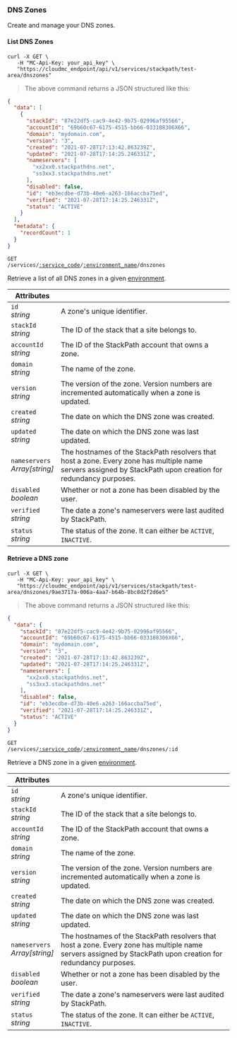 ### DNS Zones

Create and manage your DNS zones.

<!-------------------- LIST DNS ZONES -------------------->

#### List DNS Zones

```shell
curl -X GET \
   -H "MC-Api-Key: your_api_key" \
   "https://cloudmc_endpoint/api/v1/services/stackpath/test-area/dnszones"
```
> The above command returns a JSON structured like this:

```json
{
  "data": [
    {
      "stackId": "87e22df5-cac9-4e42-9b75-02996af95566",
      "accountId": "69b60c67-6175-4515-bb66-033108306X66",
      "domain": "mydomain.com",
      "version": "3",
      "created": "2021-07-28T17:13:42.863239Z",
      "updated": "2021-07-28T17:14:25.246331Z",
      "nameservers": [
        "xx2xx0.stackpathdns.net",
        "ss3xx3.stackpathdns.net"
      ],
      "disabled": false,
      "id": "eb3ecdbe-d73b-40e6-a263-166accba75ed",
      "verified": "2021-07-28T17:14:25.246331Z",
      "status": "ACTIVE"
    }
  ],
  "metadata": {
    "recordCount": 1
  }
}
```

<code>GET /services/<a href="#administration-service-connections">:service_code</a>/<a href="#administration-environments">:environment_name</a>/dnszones</code>

Retrieve a list of all DNS zones in a given [environment](#administration-environments).

Attributes | &nbsp;
------- | -----------
`id`<br/>*string* | A zone's unique identifier. 
`stackId`<br/>*string* | The ID of the stack that a site belongs to.
`accountId`<br/>*string* | The ID of the StackPath account that owns a zone.
`domain`<br/>*string* | The name of the zone.
`version`<br/>*string* | The version of the zone. Version numbers are incremented automatically when a zone is updated.
`created`<br/>*string* | The date on which the DNS zone was created.
`updated`<br/>*string* | The date on which the DNS zone was last updated.
`nameservers`<br/>*Array[string]* | The hostnames of the StackPath resolvers that host a zone. Every zone has multiple name servers assigned by StackPath upon creation for redundancy purposes.
`disabled`<br/>*boolean* | Whether or not a zone has been disabled by the user.
`verified`<br/>*string* | The date a zone's nameservers were last audited by StackPath.
`status`<br/>*string* | The status of the zone. It can either be `ACTIVE`, `INACTIVE`.

<!-------------------- RETRIEVE A DNS ZONE -------------------->

#### Retrieve a DNS zone

```shell
curl -X GET \
   -H "MC-Api-Key: your_api_key" \
   "https://cloudmc_endpoint/api/v1/services/stackpath/test-area/dnszones/9ae3717a-006a-4aa7-b64b-8bc8d2f2d6e5"
```
> The above command returns a JSON structured like this:

```json
{
  "data": {
    "stackId": "87e22df5-cac9-4e42-9b75-02996af95566",
    "accountId": "69b60c67-6175-4515-bb66-033108306X66",
    "domain": "mydomain.com",
    "version": "3",
    "created": "2021-07-28T17:13:42.863239Z",
    "updated": "2021-07-28T17:14:25.246331Z",
    "nameservers": [
      "xx2xx0.stackpathdns.net",
      "ss3xx3.stackpathdns.net"
    ],
    "disabled": false,
    "id": "eb3ecdbe-d73b-40e6-a263-166accba75ed",
    "verified": "2021-07-28T17:14:25.246331Z",
    "status": "ACTIVE"
  }
}
```

<code>GET /services/<a href="#administration-service-connections">:service_code</a>/<a href="#administration-environments">:environment_name</a>/dnszones/:id</code>

Retrieve a DNS zone in a given [environment](#administration-environments).

Attributes | &nbsp;
------- | -----------
`id`<br/>*string* | A zone's unique identifier. 
`stackId`<br/>*string* | The ID of the stack that a site belongs to.
`accountId`<br/>*string* | The ID of the StackPath account that owns a zone.
`domain`<br/>*string* | The name of the zone.
`version`<br/>*string* | The version of the zone. Version numbers are incremented automatically when a zone is updated.
`created`<br/>*string* | The date on which the DNS zone was created.
`updated`<br/>*string* | The date on which the DNS zone was last updated.
`nameservers`<br/>*Array[string]* | The hostnames of the StackPath resolvers that host a zone. Every zone has multiple name servers assigned by StackPath upon creation for redundancy purposes.
`disabled`<br/>*boolean* | Whether or not a zone has been disabled by the user.
`verified`<br/>*string* | The date a zone's nameservers were last audited by StackPath.
`status`<br/>*string* | The status of the zone. It can either be `ACTIVE`, `INACTIVE`.